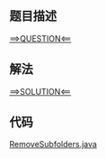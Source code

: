 ## 题目描述

[==>QUESTION<==](https://leetcode.cn/problems/remove-sub-folders-from-the-filesystem/description/)

## 解法

[==>SOLUTION<==](https://leetcode.cn/problems/remove-sub-folders-from-the-filesystem/solutions/2097563/shan-chu-zi-wen-jian-jia-by-leetcode-sol-0x8d/)

## 代码

[RemoveSubfolders.java](https://github.com/Marshal7cc/leetcode-java/blob/master/src/sort/RemoveSubfolders.java)


